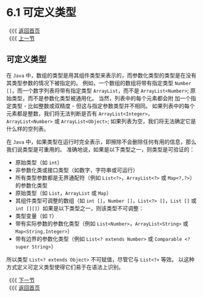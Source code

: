 # 6.1 可定义类型

《《《 [返回首页](../../)   
 《《《 [上一节](./)

## 可定义类型

在 `Java` 中，数组的类型是用其组件类型来表示的，而参数化类型的类型是在没有其类型参数的情况下被指定的。 例如，一个数组的数组将带有指定类型 `Number []`，而一个数字列表将带有指定类型 `ArrayList`，而不是 `ArrayList<Number>`; 原始类型，而不是参数化类型被通用化。 当然，列表中的每个元素都会附 加一个指定类型 - 比如整数或双精度 - 但这与指定参数类型并不相同。 如果列表中的每个元素都是整数，我们将无法判断是否有 `ArrayList<Integer>`， `ArrayList<Number>` 或 `ArrayList<Object>`; 如果列表为空，我们将无法确定它是什么样的空列表。

在 `Java` 中，如果类型在运行时完全表示，即擦除不会删除任何有用的信息，那么我们说类型是可重用的。 准确地说，如果是以下类型之一，则类型是可验证的：

* 原始类型（如 `int`）
* 非参数化类或接口类型（如数字，字符串或可运行）
* 所有类型参数都是无界通配符（例如 `List<?>`，`ArrayList<?>` 或 `Map<?,?>`）的参数化类型
* 原始类型（如 `List`，`ArrayList` 或 `Map`）
* 其组件类型可调整的数组（如 `int []`，`Number []`，`List<?> []`，`List []` 或 `int [][]`）如果是以下类型之一，则该类型不可调整：
* 类型变量（如 `T`）
* 带有实际参数的参数化类型（例如 `List<Number>`，`ArrayList<String>` 或 `Map<String,Integer>`）
* 带有边界的参数化类型（例如 `List<? extends Number>` 或 `Comparable <? super String>`）

所以类型 `List<? extends Object>` 不可赋值，尽管它与 `List<?>` 等效。 以这种方式定义可定义类型使得它们易于在语法上识别。

《《《 [下一节](6.2-shi-li-ce-shi-he-shi-li.md)   
 《《《 [返回首页](../../)

